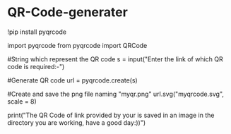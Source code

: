 # QR-Code-generater
!pip install pyqrcode

import pyqrcode 
from pyqrcode import QRCode

#String which represent the QR code
s = input("Enter the link of which QR code is required:-")

#Generate QR code
url = pyqrcode.create(s)

#Create and save the png file naming "myqr.png"
url.svg("myqrcode.svg", scale = 8)

print("The QR Code of link provided by your is saved in an image in the directory you are working, have a good day:))")
